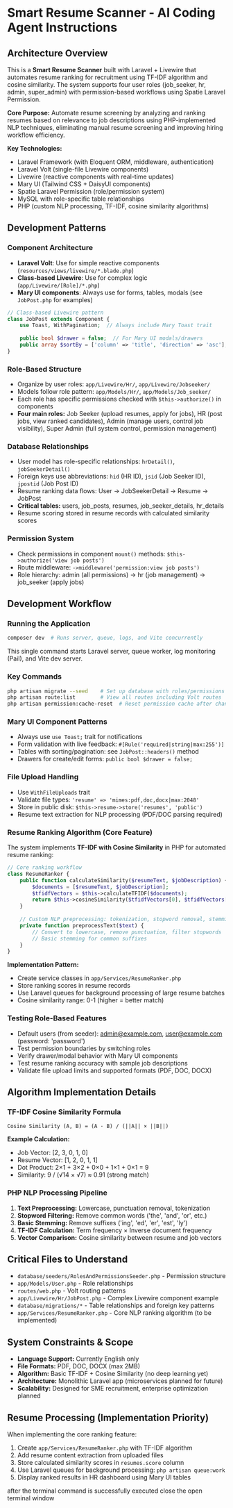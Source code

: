 # Smart Resume Scanner - AI Coding Agent Instructions

## Architecture Overview
This is a **Smart Resume Scanner** built with Laravel + Livewire that automates resume ranking for recruitment using TF-IDF algorithm and cosine similarity. The system supports four user roles (job_seeker, hr, admin, super_admin) with permission-based workflows using Spatie Laravel Permission.

**Core Purpose:** Automate resume screening by analyzing and ranking resumes based on relevance to job descriptions using PHP-implemented NLP techniques, eliminating manual resume screening and improving hiring workflow efficiency.

**Key Technologies:**
- Laravel Framework (with Eloquent ORM, middleware, authentication)
- Laravel Volt (single-file Livewire components)
- Livewire (reactive components with real-time updates)
- Mary UI (Tailwind CSS + DaisyUI components)
- Spatie Laravel Permission (role/permission system)
- MySQL with role-specific table relationships
- PHP (custom NLP processing, TF-IDF, cosine similarity algorithms)

## Development Patterns

### Component Architecture
- **Laravel Volt**: Use for simple reactive components (`resources/views/livewire/*.blade.php`)
- **Class-based Livewire**: Use for complex logic (`app/Livewire/[Role]/*.php`)
- **Mary UI components**: Always use for forms, tables, modals (see `JobPost.php` for examples)

```php
// Class-based Livewire pattern
class JobPost extends Component {
    use Toast, WithPagination;  // Always include Mary Toast trait
    
    public bool $drawer = false;  // For Mary UI modals/drawers
    public array $sortBy = ['column' => 'title', 'direction' => 'asc'];  // For sortable tables
}
```

### Role-Based Structure
- Organize by user roles: `app/Livewire/Hr/`, `app/Livewire/Jobseeker/`
- Models follow role pattern: `app/Models/Hr/`, `app/Models/Job_seeker/`
- Each role has specific permissions checked with `$this->authorize()` in components
- **Four main roles:** Job Seeker (upload resumes, apply for jobs), HR (post jobs, view ranked candidates), Admin (manage users, control job visibility), Super Admin (full system control, permission management)

### Database Relationships
- User model has role-specific relationships: `hrDetail()`, `jobSeekerDetail()`
- Foreign keys use abbreviations: `hid` (HR ID), `jsid` (Job Seeker ID), `jpostid` (Job Post ID)
- Resume ranking data flows: User → JobSeekerDetail → Resume → JobPost
- **Critical tables:** users, job_posts, resumes, job_seeker_details, hr_details
- Resume scoring stored in resume records with calculated similarity scores

### Permission System
- Check permissions in component `mount()` methods: `$this->authorize('view job posts')`
- Route middleware: `->middleware('permission:view job posts')`
- Role hierarchy: admin (all permissions) → hr (job management) → job_seeker (apply jobs)

## Development Workflow

### Running the Application
```bash
composer dev  # Runs server, queue, logs, and Vite concurrently
```
This single command starts Laravel server, queue worker, log monitoring (Pail), and Vite dev server.

### Key Commands
```bash
php artisan migrate --seed    # Set up database with roles/permissions
php artisan route:list        # View all routes including Volt routes  
php artisan permission:cache-reset  # Reset permission cache after changes
```

### Mary UI Component Patterns
- Always use `use Toast;` trait for notifications
- Form validation with live feedback: `#[Rule('required|string|max:255')]`
- Tables with sorting/pagination: see `JobPost::headers()` method
- Drawers for create/edit forms: `public bool $drawer = false;`

### File Upload Handling
- Use `WithFileUploads` trait
- Validate file types: `'resume' => 'mimes:pdf,doc,docx|max:2048'`
- Store in public disk: `$this->resume->store('resumes', 'public')`
- Resume text extraction for NLP processing (PDF/DOC parsing required)

### Resume Ranking Algorithm (Core Feature)
The system implements **TF-IDF with Cosine Similarity** in PHP for automated resume ranking:

```php
// Core ranking workflow
class ResumeRanker {
    public function calculateSimilarity($resumeText, $jobDescription) {
        $documents = [$resumeText, $jobDescription];
        $tfidfVectors = $this->calculateTFIDF($documents);
        return $this->cosineSimilarity($tfidfVectors[0], $tfidfVectors[1]);
    }
    
    // Custom NLP preprocessing: tokenization, stopword removal, stemming
    private function preprocessText($text) {
        // Convert to lowercase, remove punctuation, filter stopwords
        // Basic stemming for common suffixes
    }
}
```

**Implementation Pattern:**
- Create service classes in `app/Services/ResumeRanker.php`
- Store ranking scores in resume records
- Use Laravel queues for background processing of large resume batches
- Cosine similarity range: 0-1 (higher = better match)

### Testing Role-Based Features
- Default users (from seeder): admin@example.com, user@example.com (password: 'password')
- Test permission boundaries by switching roles
- Verify drawer/modal behavior with Mary UI components
- Test resume ranking accuracy with sample job descriptions
- Validate file upload limits and supported formats (PDF, DOC, DOCX)

## Algorithm Implementation Details

### TF-IDF Cosine Similarity Formula
```
Cosine Similarity (A, B) = (A · B) / (||A|| × ||B||)
```

**Example Calculation:**
- Job Vector: [2, 3, 0, 1, 0]  
- Resume Vector: [1, 2, 0, 1, 1]
- Dot Product: 2×1 + 3×2 + 0×0 + 1×1 + 0×1 = 9
- Similarity: 9 / (√14 × √7) ≈ 0.91 (strong match)

### PHP NLP Processing Pipeline
1. **Text Preprocessing:** Lowercase, punctuation removal, tokenization
2. **Stopword Filtering:** Remove common words ('the', 'and', 'or', etc.)
3. **Basic Stemming:** Remove suffixes ('ing', 'ed', 'er', 'est', 'ly')
4. **TF-IDF Calculation:** Term frequency × Inverse document frequency
5. **Vector Comparison:** Cosine similarity between resume and job vectors

## Critical Files to Understand
- `database/seeders/RolesAndPermissionsSeeder.php` - Permission structure
- `app/Models/User.php` - Role relationships
- `routes/web.php` - Volt routing patterns
- `app/Livewire/Hr/JobPost.php` - Complex Livewire component example
- `database/migrations/*` - Table relationships and foreign key patterns
- `app/Services/ResumeRanker.php` - Core NLP ranking algorithm (to be implemented)

## System Constraints & Scope
- **Language Support:** Currently English only
- **File Formats:** PDF, DOC, DOCX (max 2MB)
- **Algorithm:** Basic TF-IDF + Cosine Similarity (no deep learning yet)
- **Architecture:** Monolithic Laravel app (microservices planned for future)
- **Scalability:** Designed for SME recruitment, enterprise optimization planned

## Resume Processing (Implementation Priority)
When implementing the core ranking feature:
1. Create `app/Services/ResumeRanker.php` with TF-IDF algorithm
2. Add resume content extraction from uploaded files
3. Store calculated similarity scores in `resumes.score` column
4. Use Laravel queues for background processing: `php artisan queue:work`
5. Display ranked results in HR dashboard using Mary UI tables

after the terminal command is successfully executed close the open terminal window